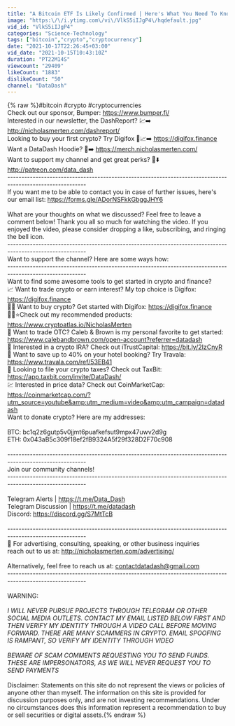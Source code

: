 ```yaml
---
title: "A Bitcoin ETF Is Likely Confirmed | Here's What You Need To Know"
image: "https:\/\/i.ytimg.com\/vi\/VlkS5iIJgP4\/hqdefault.jpg"
vid_id: "VlkS5iIJgP4"
categories: "Science-Technology"
tags: ["bitcoin","crypto","cryptocurrency"]
date: "2021-10-17T22:26:45+03:00"
vid_date: "2021-10-15T10:43:10Z"
duration: "PT22M14S"
viewcount: "29409"
likeCount: "1883"
dislikeCount: "50"
channel: "DataDash"
---
```

{% raw %}#bitcoin #crypto #cryptocurrencies<br />Check out our sponsor, Bumper: <a rel="nofollow" target="blank" href="https://www.bumper.fi/">https://www.bumper.fi/</a><br />Interested in our newsletter, the DashReport? 💹➡️ <a rel="nofollow" target="blank" href="http://nicholasmerten.com/dashreport/">http://nicholasmerten.com/dashreport/</a><br />Looking to buy your first crypto? Try Digifox 🦊📈➡️ <a rel="nofollow" target="blank" href="https://digifox.finance">https://digifox.finance</a><br />Want a DataDash Hoodie? 👘➡️  <a rel="nofollow" target="blank" href="https://merch.nicholasmerten.com/">https://merch.nicholasmerten.com/</a><br />Want to support my channel and get great perks? 💚⬇️ <a rel="nofollow" target="blank" href="http://patreon.com/data_dash">http://patreon.com/data_dash</a><br />----------------------------------------------------------------------------------------------------------<br />If you want me to be able to contact you in case of further issues, here's our email list: <a rel="nofollow" target="blank" href="https://forms.gle/ADorNSFkkGbggJHY6">https://forms.gle/ADorNSFkkGbggJHY6</a><br /><br />What are your thoughts on what we discussed? Feel free to leave a comment below! Thank you all so much for watching the video. If you enjoyed the video, please consider dropping a like, subscribing, and ringing the bell icon.<br />----------------------------------------------------------------------------------------------------------<br />Want to support the channel? Here are some ways how:<br />----------------------------------------------------------------------------------------------------------<br />Want to find some awesome tools to get started in crypto and finance?<br />📈 Want to trade crypto or earn interest? My top choice is Digifox: <a rel="nofollow" target="blank" href="https://digifox.finance">https://digifox.finance</a><br />🙋‍♂️ Want to buy crypto? Get started with Digifox: <a rel="nofollow" target="blank" href="https://digifox.finance">https://digifox.finance</a><br />👨‍💻⭐Check out my recommended products: <a rel="nofollow" target="blank" href="https://www.cryptoatlas.io/NicholasMerten">https://www.cryptoatlas.io/NicholasMerten</a><br />🤝 Want to trade OTC? Caleb &amp; Brown is my personal favorite to get started: <a rel="nofollow" target="blank" href="https://www.calebandbrown.com/open-account?referrer=datadash">https://www.calebandbrown.com/open-account?referrer=datadash</a><br />🏦 Interested in a crypto IRA? Check out iTrustCapital: <a rel="nofollow" target="blank" href="https://bit.ly/2IzCnyR">https://bit.ly/2IzCnyR</a><br />🏨 Want to save up to 40% on your hotel booking? Try Travala: <a rel="nofollow" target="blank" href="https://www.travala.com/ref/53EB41">https://www.travala.com/ref/53EB41</a><br />📝 Looking to file your crypto taxes? Check out TaxBit: <a rel="nofollow" target="blank" href="https://app.taxbit.com/invite/DataDash/">https://app.taxbit.com/invite/DataDash/</a><br />💹 Interested in price data? Check out CoinMarketCap: <a rel="nofollow" target="blank" href="https://coinmarketcap.com/?utm_source=youtube&amp;utm_medium=video&amp;utm_campaign=datadash">https://coinmarketcap.com/?utm_source=youtube&amp;utm_medium=video&amp;utm_campaign=datadash</a><br />Want to donate crypto? Here are my addresses:<br /><br />BTC: bc1q2z6gutp5v0jjmt6puafkefsut9mpx47uwv2d9g<br />ETH: 0x043aB5c309f18ef2fB9324A5f29f328D2F70c908<br /><br />----------------------------------------------------------------------------------------------------------<br />Join our community channels!<br />----------------------------------------------------------------------------------------------------------<br /><br />Telegram Alerts | <a rel="nofollow" target="blank" href="https://t.me/Data_Dash">https://t.me/Data_Dash</a><br />Telegram Discussion | <a rel="nofollow" target="blank" href="https://t.me/datadash">https://t.me/datadash</a><br />Discord: <a rel="nofollow" target="blank" href="https://discord.gg/S7MtTcB">https://discord.gg/S7MtTcB</a><br /><br />----------------------------------------------------------------------------------------------------------<br />👥 For advertising, consulting, speaking, or other business inquiries<br />reach out to us at: <a rel="nofollow" target="blank" href="http://nicholasmerten.com/advertising/">http://nicholasmerten.com/advertising/</a><br /><br />Alternatively, feel free to reach us at: contactdatadash@gmail.com<br />----------------------------------------------------------------------------------------------------------<br /><br />WARNING:<br /><br />*I WILL NEVER PURSUE PROJECTS THROUGH TELEGRAM OR OTHER SOCIAL MEDIA OUTLETS. CONTACT MY EMAIL LISTED BELOW FIRST AND THEN VERIFY MY IDENTITY THROUGH A VIDEO CALL BEFORE MOVING FORWARD. THERE ARE MANY SCAMMERS IN CRYPTO. EMAIL SPOOFING IS RAMPANT, SO VERIFY MY IDENTITY THROUGH VIDEO*<br /><br />*BEWARE OF SCAM COMMENTS REQUESTING YOU TO SEND FUNDS. THESE ARE IMPERSONATORS, AS WE WILL NEVER REQUEST YOU TO SEND PAYMENTS*<br /><br />Disclaimer: Statements on this site do not represent the views or policies of anyone other than myself. The information on this site is provided for discussion purposes only, and are not investing recommendations. Under no circumstances does this information represent a recommendation to buy or sell securities or digital assets.{% endraw %}
